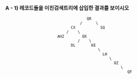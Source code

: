 ### A - 1) 레코드들을 이진검색트리에 삽입한 결과를 보이시오


                                        QR
                                     /      \
                                 CX           SQ
                               /    \
                           AHZ        EK
                                    /    \
                                 DL       KE
                                             \
                                               LH
                                                  \
                                                    OZ
                                                       \
                                                          QF

